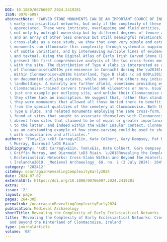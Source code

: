 ```yaml
---
DOI: 10.1080/00766097.2024.2419281
ISSN: 0076-6097
abstractNote: "CARVED STONE MONUMENTS CAN BE AN IMPORTANT SOURCE OF INFORMATION about\
  \ early ecclesiastical networks, but only if the complexity of these networks is\
  \ appreciated. These were intricate, overlapping and fluid entities, characterised\
  \ not only by outright ownership but by different degrees of tenure and obligation,\
  \ and an array of other less onerous but still meaningful relationships. Using Clonmacnoise-style\
  \ cross-slabs as a case study, we show that even very simple and ostensibly uniform\
  \ monuments can illuminate this complexity through systematic mapping, close scrutiny\
  \ of subtle variations, and by interweaving multiple lines of evidence, both material\
  \ and textual. Using the Digital Atlas of Early Irish Carved Stone (DAEICS), we\
  \ present the first comprehensive analysis of the two cross-forms most closely associated\
  \ with the site. The distribution of Type A slabs is interpreted as a material expression\
  \ of Clonmacnoise\u2019s pre-eminence in Connacht during the \u2018long 8th century\u2019\
  . Within Clonmacnoise\u2019s hinterland, Type B slabs (c ad 800\u20131100) are often\
  \ on documented outlying estates, while some of the others may indicate additional\
  \ landholdings. A minority are further afield, sometimes providing evidence that\
  \ Clonmacnoise-trained carvers travelled 60 kilometres or more. Usually there is\
  \ just one example per outlying site, and unlike their Clonmacnoise counterparts,\
  \ they often lack an inscription. We suggest that, rather than standard grave-markers,\
  \ they were monuments that allowed all those buried there to benefit at a remove\
  \ from the special qualities of the cemetery at Clonmacnoise. Both these distant\
  \ Type B slabs, and related monuments employing the same cross-form, tend to be\
  \ found at sites that sought to associate themselves with Clonmacnoise but are notably\
  \ absent from sites that claimed to be of equal or greater importance. Compared\
  \ to the latter, and indeed within the wider Insular context, Clonmacnoise emerges\
  \ as an outstanding example of how stone-carving could be used to shape relationships\
  \ with subsidiaries and affiliates."
authors: "Tom\xE1s \xD3 Carrag\xE1in, Kate Colbert, Gary Dempsey, Pat Meere, Griffin\
  \ Murray, Diarmuid \xD3 Riain"
bibliography: "\xD3 Carrag\xE1in, Tom\xE1s, Kate Colbert, Gary Dempsey, Pat Meere,\
  \ Griffin Murray, and Diarmuid \xD3 Riain. \u2018Revealing the Complexity of Early\
  \ Ecclesiastical Networks: Cross-Slabs Within and Beyond the Hinterland of Clonmacnoise,\
  \ Ireland\u2019. _Medieval Archaeology_ 68, no. 2 (2 July 2024): 264\u2013305. [https://doi.org/10.1080/00766097.2024.2419281](https://doi.org/10.1080/00766097.2024.2419281)."
category: '202412'
citekey: ocarragainRevealingComplexityEarly2024
date: 2024-07-02
externalUrl: https://doi.org/10.1080/00766097.2024.2419281
extra: ''
issue: '2'
layout: page
pages: 264-305
permalink: /ocarragainRevealingComplexityEarly2024
publication: Medieval Archaeology
shortTitle: Revealing the Complexity of Early Ecclesiastical Networks
title: 'Revealing the Complexity of Early Ecclesiastical Networks: Cross-Slabs Within
  and Beyond the Hinterland of Clonmacnoise, Ireland'
type: journalArticle
volume: '68'
---
```

